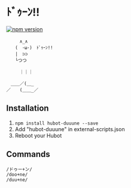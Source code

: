 # ﾄﾞｩｰﾝ!!
[![npm version](https://badge.fury.io/js/hubot-duuune.svg)](http://badge.fury.io/js/hubot-duuune)

```
　　　∧_∧ 
　　(　･ω･)　ﾄﾞｩｰﾝ!! 
　　|　⊃⊃ 
　　└つつ 
 
　　　｜｜｜  
 
　＿＿／(＿_ 
／　　(＿＿_／ 
```

## Installation

1. `npm install hubot-duuune --save`
2. Add "hubot-duuune" in external-scripts.json
4. Reboot your Hubot

## Commands

```
/ドゥー+ン/
/doo+ne/
/duu+ne/
```
